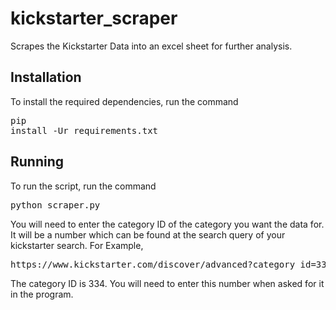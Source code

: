 # kickstarter_scraper
Scrapes the Kickstarter Data into an excel sheet for further analysis.

## Installation
To install the required dependencies, run the command <pre>pip install -Ur requirements.txt</pre>

## Running
To run the script, run the command <pre>python scraper.py</pre>

You will need to enter the category ID of the category you want the data for. It will be a number which can be found at the search query of your kickstarter search.
For Example,
<pre>https://www.kickstarter.com/discover/advanced?category_id=334&sort=magic&seed=2539214&page=1</pre>
The category ID is 334. You will need to enter this number when asked for it in the program.
